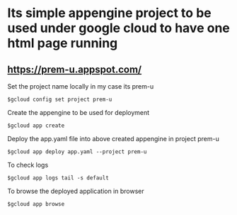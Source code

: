 # Its simple appengine project to be used under google cloud to have one html page running
## https://prem-u.appspot.com/

Set the project name locally in my case its prem-u
``` 
$gcloud config set project prem-u
``` 

Create the appengine to be used for deployment
``` 
$gcloud app create
``` 

Deploy the app.yaml file into above created appengine in project prem-u
``` 
$gcloud app deploy app.yaml --project prem-u
``` 

To check logs
``` 
$gcloud app logs tail -s default
``` 

To browse the deployed application in browser
``` 
$gcloud app browse
``` 

